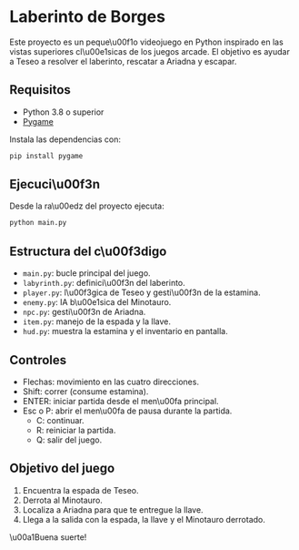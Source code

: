 # Laberinto de Borges

Este proyecto es un peque\u00f1o videojuego en Python inspirado en las vistas superiores cl\u00e1sicas de los juegos arcade. El objetivo es ayudar a Teseo a resolver el laberinto, rescatar a Ariadna y escapar.

## Requisitos
- Python 3.8 o superior
- [Pygame](https://www.pygame.org/)

Instala las dependencias con:

```bash
pip install pygame
```

## Ejecuci\u00f3n
Desde la ra\u00edz del proyecto ejecuta:

```bash
python main.py
```

## Estructura del c\u00f3digo
- `main.py`: bucle principal del juego.
- `labyrinth.py`: definici\u00f3n del laberinto.
- `player.py`: l\u00f3gica de Teseo y gesti\u00f3n de la estamina.
- `enemy.py`: IA b\u00e1sica del Minotauro.
- `npc.py`: gesti\u00f3n de Ariadna.
- `item.py`: manejo de la espada y la llave.
- `hud.py`: muestra la estamina y el inventario en pantalla.

## Controles
- Flechas: movimiento en las cuatro direcciones.
- Shift: correr (consume estamina).
- ENTER: iniciar partida desde el men\u00fa principal.
- Esc o P: abrir el men\u00fa de pausa durante la partida.
  - C: continuar.
  - R: reiniciar la partida.
  - Q: salir del juego.

## Objetivo del juego
1. Encuentra la espada de Teseo.
2. Derrota al Minotauro.
3. Localiza a Ariadna para que te entregue la llave.
4. Llega a la salida con la espada, la llave y el Minotauro derrotado.

\u00a1Buena suerte!
